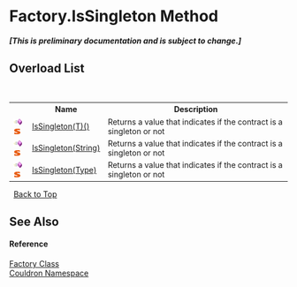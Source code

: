 # Factory.IsSingleton Method 
 _**\[This is preliminary documentation and is subject to change.\]**_


## Overload List
&nbsp;<table><tr><th></th><th>Name</th><th>Description</th></tr><tr><td>![Public method](media/pubmethod.gif "Public method")![Static member](media/static.gif "Static member")</td><td><a href="M_Couldron_Factory_IsSingleton__1">IsSingleton(T)()</a></td><td>
Returns a value that indicates if the contract is a singleton or not</td></tr><tr><td>![Public method](media/pubmethod.gif "Public method")![Static member](media/static.gif "Static member")</td><td><a href="M_Couldron_Factory_IsSingleton">IsSingleton(String)</a></td><td>
Returns a value that indicates if the contract is a singleton or not</td></tr><tr><td>![Public method](media/pubmethod.gif "Public method")![Static member](media/static.gif "Static member")</td><td><a href="M_Couldron_Factory_IsSingleton_1">IsSingleton(Type)</a></td><td>
Returns a value that indicates if the contract is a singleton or not</td></tr></table>&nbsp;
<a href="#factory.issingleton-method">Back to Top</a>

## See Also


#### Reference
<a href="T_Couldron_Factory">Factory Class</a><br /><a href="N_Couldron">Couldron Namespace</a><br />